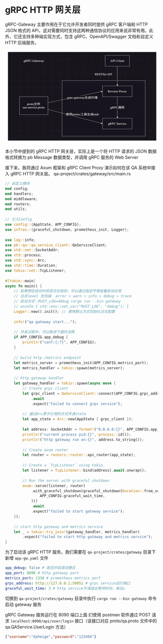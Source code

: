 # gRPC HTTP 网关层
gRPC-Gateway 主要作用在于它允许开发者同时提供 gRPC 客户端和 HTTP JSON 格式的 API，这对需要同时支持这两种通信协议的应用来说非常有用。此外，它还支持多种端实现方式，包含 gRPC、OpenAPI/Swagger 文档和自定义 HTTP 后端服务，

![grpc-gateway](grpc-gateway.png)

本小节中提到的 gRPC HTTP 网关层，实际上是一个将 HTTP 请求的 JSON 数据格式转换为 pb Message 数据类型，并调用 gRPC 服务的 Web Server

接下来，我将通过 Axum 框架和 gRPC Client Proxy
演示如何在该 QA 系统中接入 gRPC HTTP 网关层。
qa-project/crates/gateway/src/main.rs
```rust
// 自定义模块
mod config;
mod handlers;
mod middleware;
mod routers;
mod utils;

// 引入Config
use config::{AppState, APP_CONFIG};
use infras::{graceful_shutdown, prometheus_init, Logger};

use log::info;
use pb::qa::qa_service_client::QaServiceClient;
use std::net::SocketAddr;
use std::process;
use std::sync::Arc;
use std::time::Duration;
use tokio::net::TcpListener;

#[tokio::main]
async fn main() {
    // 如果想在启动时改变日志级别，可以通过指定环境变量启动应用
    // 日志level 优先级  error > warn > info > debug > trace
    // 启动方式：RUST_LOG=debug cargo run --bin gateway
    // unsafe { std::env::set_var("RUST_LOG", "debug"); }
    Logger::new().init(); // 使用默认方式初始化日志配置

    info!("qa gateway start...");

    // 开发过程中，可以取消下面的注释
    if APP_CONFIG.app_debug {
        println!("conf:{:?}", APP_CONFIG);
    }

    // build http /metrics endpoint
    let metrics_server = prometheus_init(APP_CONFIG.metrics_port);
    let metrics_handler = tokio::spawn(metrics_server);

    // http gateway handler
    let gateway_handler = tokio::spawn(async move {
        // Create grpc client
        let grpc_client = QaServiceClient::connect(APP_CONFIG.grpc_address.as_str())
            .await
            .expect("failed to connect grpc service");

        // 通过Arc原子引用的方式传递state
        let app_state = Arc::new(AppState { grpc_client });

        let address: SocketAddr = format!("0.0.0.0:{}", APP_CONFIG.app_port).parse().unwrap();
        println!("current process pid:{}", process::id());
        println!("http gateway run on:{}", address.to_string());

        // Create axum router
        let router = routers::router::api_router(app_state);

        // Create a `TcpListener` using tokio.
        let listener = TcpListener::bind(address).await.unwrap();

        // Run the server with graceful shutdown
        axum::serve(listener, router)
            .with_graceful_shutdown(graceful_shutdown(Duration::from_secs(
                APP_CONFIG.graceful_wait_time,
            )))
            .await
            .expect("failed to start gateway service");
    });

    // start http gateway and metrics service
    let _ = tokio::try_join!(gateway_handler, metrics_handler)
        .expect("failed to start http gateway and metrics service");
}
```

为了启动该 gRPC HTTP 服务，我们需要在 `qa-project/crates/gateway` 目录下新增 `app-gw.yaml` 文件
```yaml
app_debug: false # 是否开启调试模式
app_port: 8090 # http gateway port
metrics_port: 1338 # prometheus metrics port
grpc_address: http://127.0.0.1:50051 # grpc service运行端口
graceful_wait_time: 3 # http service平滑退出等待时间，单位s
```
切换到 `qa-project/crates/gateway` 目录中执行 `cargo run --bin gateway` 命令启动 gateway 服务

gRPC Gateway 服务运行在 8090 端口上面
们使用 postman 软件通过 POST 请求 `localhost:8090/api/user/login` 接口（该接口对应 proto/qa.proto 文件中的 qa.QAService.UserLogin 方法）

```json
{"username":"daheige","password":"123456"}
```
